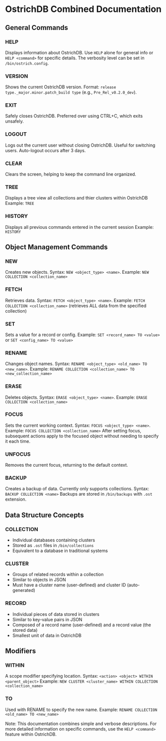 # OstrichDB Combined Documentation

## General Commands

### HELP
Displays information about OstrichDB. Use `HELP` alone for general info or `HELP <command>` for specific details. The verbosity level can be set in `/bin/ostrich.config`.

### VERSION
Shows the current OstrichDB version. Format: `release type._major.minor.patch_build type` (e.g., `Pre_Rel_v0.2.0_dev`).

### EXIT
Safely closes OstrichDB. Preferred over using CTRL+C, which exits unsafely.

### LOGOUT
Logs out the current user without closing OstrichDB. Useful for switching users. Auto-logout occurs after 3 days.

### CLEAR
Clears the screen, helping to keep the command line organized.

### TREE
Displays a tree view all collections and thier clusters within OstrichDB
Example: `TREE`

### HISTORY
Displays all previous commands entered in the current session
Example: `HISTORY`


## Object Management Commands

### NEW
Creates new objects. Syntax: `NEW <object_type> <name>`.
Example: `NEW COLLECTION <collection_name>`

### FETCH
Retrieves data. Syntax: `FETCH <object_type> <name>`.
Example: `FETCH COLLECTION <collection_name>` (retrieves ALL data from the specified collection)

### SET
Sets a value for a record or config.
Example: `SET <record_name> TO <value>` or `SET <config_name> TO <value>`

### RENAME
Changes object names. Syntax: `RENAME <object_type> <old_name> TO <new_name>`.
Example: `RENAME COLLECTION <collection_name> TO <new_collection_name>`

### ERASE
Deletes objects. Syntax: `ERASE <object_type> <name>`.
Example: `ERASE COLLECTION <collection_name>`

### FOCUS
Sets the current working context. Syntax: `FOCUS <object_type> <name>`.
Example: `FOCUS COLLECTION <collection_name>`
After setting focus, subsequent actions apply to the focused object without needing to specify it each time.

### UNFOCUS
Removes the current focus, returning to the default context.

### BACKUP
Creates a backup of data. Currently only supports collections.
Syntax: `BACKUP COLLECTION <name>`
Backups are stored in `/bin/backups` with `.ost` extension.

## Data Structure Concepts

### COLLECTION
- Individual databases containing clusters
- Stored as `.ost` files in `/bin/collections`
- Equivalent to a database in traditional systems

### CLUSTER
- Groups of related records within a collection
- Similar to objects in JSON
- Must have a cluster name (user-defined) and cluster ID (auto-generated)

### RECORD
- Individual pieces of data stored in clusters
- Similar to key-value pairs in JSON
- Composed of a record name (user-defined) and a record value (the stored data)
- Smallest unit of data in OstrichDB

## Modifiers

### WITHIN
A scope modifier specifying location.
Syntax: `<action> <object> WITHIN <parent_object>`
Example: `NEW CLUSTER <cluster_name> WITHIN COLLECTION <collection_name>`

### TO
Used with RENAME to specify the new name.
Example: `RENAME COLLECTION <old_name> TO <new_name>`

Note: This documentation combines simple and verbose descriptions. For more detailed information on specific commands, use the `HELP <command>` feature within OstrichDB.
